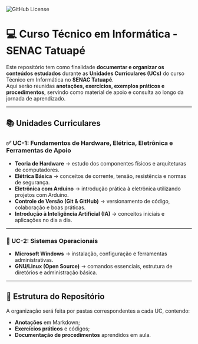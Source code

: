 ![GitHub License](https://img.shields.io/github/license/zaharafsouza/robo-desvia?style=plastic)

# 💻 Curso Técnico em Informática - SENAC Tatuapé

Este repositório tem como finalidade **documentar e organizar os conteúdos estudados** durante as **Unidades Curriculares (UCs)** do curso Técnico em Informática no **SENAC Tatuapé**.  
Aqui serão reunidas **anotações, exercícios, exemplos práticos e procedimentos**, servindo como material de apoio e consulta ao longo da jornada de aprendizado.

---

## 📚 Unidades Curriculares

### ✅ UC-1: Fundamentos de Hardware, Elétrica, Eletrônica e Ferramentas de Apoio
- **Teoria de Hardware** → estudo dos componentes físicos e arquiteturas de computadores.  
- **Elétrica Básica** → conceitos de corrente, tensão, resistência e normas de segurança.  
- **Eletrônica com Arduino** → introdução prática à eletrônica utilizando projetos com Arduino.  
- **Controle de Versão (Git & GitHub)** → versionamento de código, colaboração e boas práticas.  
- **Introdução à Inteligência Artificial (IA)** → conceitos iniciais e aplicações no dia a dia.

---

### 🚀 UC-2: Sistemas Operacionais
- **Microsoft Windows** → instalação, configuração e ferramentas administrativas.  
- **GNU/Linux (Open Source)** → comandos essenciais, estrutura de diretórios e administração básica.  

---

## 📂 Estrutura do Repositório
A organização será feita por pastas correspondentes a cada UC, contendo:
- **Anotações** em Markdown;  
- **Exercícios práticos** e códigos;  
- **Documentação de procedimentos** aprendidos em aula.



